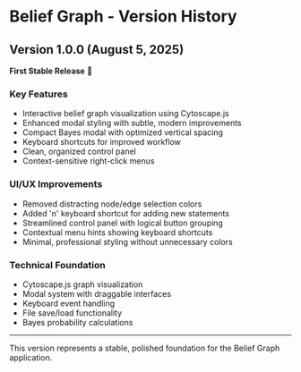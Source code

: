# Belief Graph - Version History

## Version 1.0.0 (August 5, 2025)

**First Stable Release** 🎉

### Key Features
- Interactive belief graph visualization using Cytoscape.js
- Enhanced modal styling with subtle, modern improvements
- Compact Bayes modal with optimized vertical spacing
- Keyboard shortcuts for improved workflow
- Clean, organized control panel
- Context-sensitive right-click menus

### UI/UX Improvements
- Removed distracting node/edge selection colors
- Added 'n' keyboard shortcut for adding new statements
- Streamlined control panel with logical button grouping
- Contextual menu hints showing keyboard shortcuts
- Minimal, professional styling without unnecessary colors

### Technical Foundation
- Cytoscape.js graph visualization
- Modal system with draggable interfaces
- Keyboard event handling
- File save/load functionality
- Bayes probability calculations

---

This version represents a stable, polished foundation for the Belief Graph application.
